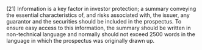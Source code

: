 (21) Information is a key factor in investor protection; a summary conveying the essential characteristics of, and risks associated with, the issuer, any guarantor and the securities should be included in the prospectus. To ensure easy access to this information, the summary should be written in non-technical language and normally should not exceed 2500 words in the language in which the prospectus was originally drawn up.